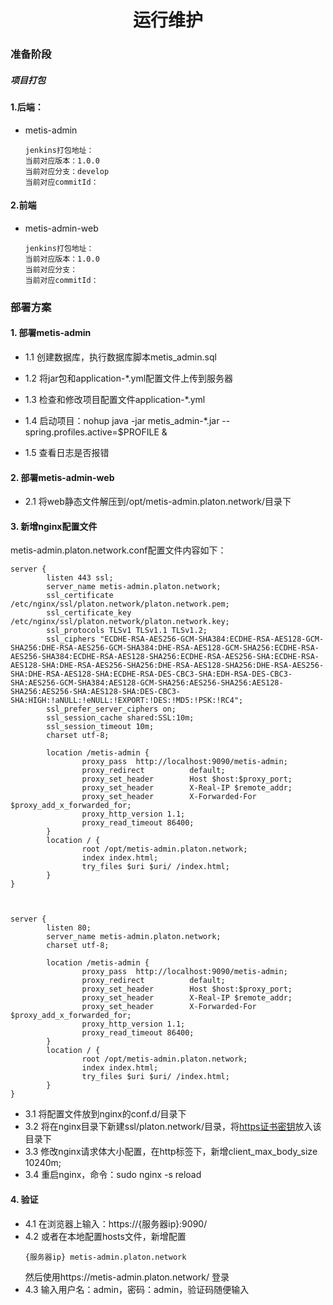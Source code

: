 <center><h1>运行维护</h1></center>

### 准备阶段

##### 项目打包

#### 1.后端：

+ metis-admin

  ```
  jenkins打包地址：
  当前对应版本：1.0.0
  当前对应分支：develop
  当前对应commitId：
  ```
#### 2.前端
+ metis-admin-web

  ```
  jenkins打包地址：
  当前对应版本：1.0.0
  当前对应分支：
  当前对应commitId：
  ```
  
  
### 部署方案

#### 1. 部署metis-admin

+ 1.1 创建数据库，执行数据库脚本metis_admin.sql

+ 1.2 将jar包和application-*.yml配置文件上传到服务器

+ 1.3 检查和修改项目配置文件application-*.yml

+ 1.4 启动项目：nohup java -jar metis_admin-*.jar --spring.profiles.active=$PROFILE &

+ 1.5 查看日志是否报错


#### 2. 部署metis-admin-web
+ 2.1 将web静态文件解压到/opt/metis-admin.platon.network/目录下

#### 3. 新增nginx配置文件
metis-admin.platon.network.conf配置文件内容如下：
```
server {
        listen 443 ssl;
        server_name metis-admin.platon.network;
        ssl_certificate /etc/nginx/ssl/platon.network/platon.network.pem;
        ssl_certificate_key /etc/nginx/ssl/platon.network/platon.network.key;
        ssl_protocols TLSv1 TLSv1.1 TLSv1.2;
        ssl_ciphers "ECDHE-RSA-AES256-GCM-SHA384:ECDHE-RSA-AES128-GCM-SHA256:DHE-RSA-AES256-GCM-SHA384:DHE-RSA-AES128-GCM-SHA256:ECDHE-RSA-AES256-SHA384:ECDHE-RSA-AES128-SHA256:ECDHE-RSA-AES256-SHA:ECDHE-RSA-AES128-SHA:DHE-RSA-AES256-SHA256:DHE-RSA-AES128-SHA256:DHE-RSA-AES256-SHA:DHE-RSA-AES128-SHA:ECDHE-RSA-DES-CBC3-SHA:EDH-RSA-DES-CBC3-SHA:AES256-GCM-SHA384:AES128-GCM-SHA256:AES256-SHA256:AES128-SHA256:AES256-SHA:AES128-SHA:DES-CBC3-SHA:HIGH:!aNULL:!eNULL:!EXPORT:!DES:!MD5:!PSK:!RC4";
        ssl_prefer_server_ciphers on;
        ssl_session_cache shared:SSL:10m;
        ssl_session_timeout 10m;
        charset utf-8;

        location /metis-admin {
                proxy_pass  http://localhost:9090/metis-admin;
                proxy_redirect          default;
                proxy_set_header        Host $host:$proxy_port;
                proxy_set_header        X-Real-IP $remote_addr;
                proxy_set_header        X-Forwarded-For $proxy_add_x_forwarded_for;
                proxy_http_version 1.1;
                proxy_read_timeout 86400;
        }
        location / {
                root /opt/metis-admin.platon.network;
                index index.html;
                try_files $uri $uri/ /index.html;
        }
}



server {
        listen 80;
        server_name metis-admin.platon.network;
        charset utf-8;

        location /metis-admin {
                proxy_pass  http://localhost:9090/metis-admin;
                proxy_redirect          default;
                proxy_set_header        Host $host:$proxy_port;
                proxy_set_header        X-Real-IP $remote_addr;
                proxy_set_header        X-Forwarded-For $proxy_add_x_forwarded_for;
                proxy_http_version 1.1;
                proxy_read_timeout 86400;
        }
        location / {
                root /opt/metis-admin.platon.network;
                index index.html;
                try_files $uri $uri/ /index.html;
        }
}
```
+ 3.1 将配置文件放到nginx的conf.d/目录下
+ 3.2 将在nginx目录下新建ssl/platon.network/目录，将[https证书密钥](./cer)放入该目录下
+ 3.3 修改nginx请求体大小配置，在http标签下，新增client_max_body_size 10240m;
+ 3.4 重启nginx，命令：sudo nginx -s reload

#### 4. 验证
+ 4.1 在浏览器上输入：https://{服务器ip}:9090/
+ 4.2 或者在本地配置hosts文件，新增配置 
    ```
    {服务器ip} metis-admin.platon.network
    ```
    然后使用https://metis-admin.platon.network/ 登录
+ 4.3 输入用户名：admin，密码：admin，验证码随便输入
